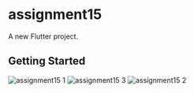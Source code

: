 # assignment15

A new Flutter project.

## Getting Started


![assignment15 1](https://github.com/Al-amin-bin/assignment15/assets/112118991/ec5e853a-06f3-4c17-a9e4-66169f49f808)
![assignment15 3](https://github.com/Al-amin-bin/assignment15/assets/112118991/d7301ee0-5bb9-4901-8aef-30f62ad31a23)
![assignment15 2](https://github.com/Al-amin-bin/assignment15/assets/112118991/e589253b-efb4-49cc-81fc-6d2447b52afd)
